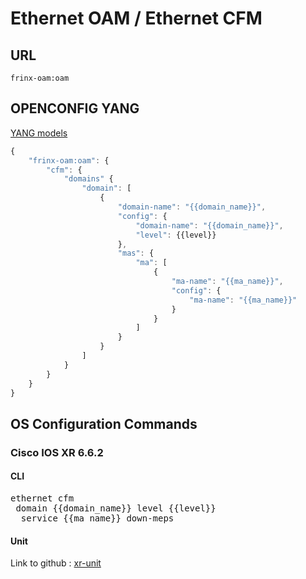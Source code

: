 # Ethernet OAM / Ethernet CFM

## URL

```
frinx-oam:oam
```

## OPENCONFIG YANG

[YANG models](https://github.com/FRINXio/openconfig/tree/master/oam/src/main/yang)

```javascript
{
    "frinx-oam:oam": {
        "cfm": {
            "domains" {
                "domain": [
                    {
                        "domain-name": "{{domain_name}}",
                        "config": {
                            "domain-name": "{{domain_name}}",
                            "level": {{level}}
                        },
                        "mas": {
                            "ma": [
                                {
                                    "ma-name": "{{ma_name}}",
                                    "config": {
                                        "ma-name": "{{ma_name}}"
                                    }
                                }
                            ]
                        }
                    }
                ]
            }
        }
    }
}
```

## OS Configuration Commands

### Cisco IOS XR 6.6.2

#### CLI

<pre>
ethernet cfm
 domain {{domain_name}} level {{level}}
  service {{ma_name}} down-meps
</pre>

#### Unit

Link to github : [xr-unit](https://github.com/FRINXio/cli-units/tree/master/ios-xr/oam)

